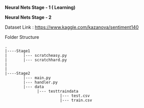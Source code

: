 **Neural Nets Stage - 1 ( Learning)**

**Neural Nets Stage - 2**

Dataset Link : https://www.kaggle.com/kazanova/sentiment140

Folder Structure
```
.
|----Stage1
|		|--- scratcheasy.py
|		|--- scratchhard.py
|
|
|----Stage2
		|--- main.py
		|--- handler.py
		|--- data
			  |--- testtraindata
			  			|--- test.csv
			  			|--- train.csv

```
